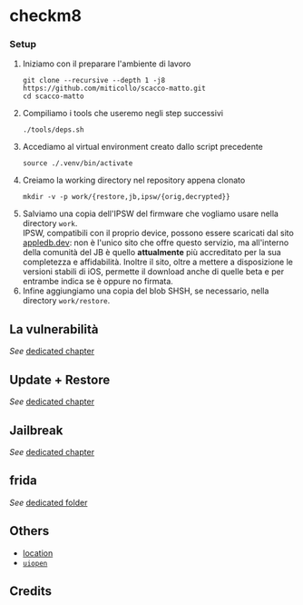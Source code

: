 # checkm8

### Setup
1. Iniziamo con il preparare l'ambiente di lavoro
   ```shell
   git clone --recursive --depth 1 -j8 https://github.com/miticollo/scacco-matto.git
   cd scacco-matto
   ```
2. Compiliamo i tools che useremo negli step successivi
   ```shell
   ./tools/deps.sh
   ```
3. Accediamo al virtual environment creato dallo script precedente
   ```shell
   source ./.venv/bin/activate
   ```
4. Creiamo la working directory nel repository appena clonato
   ```shell
   mkdir -v -p work/{restore,jb,ipsw/{orig,decrypted}}
   ```
5. Salviamo una copia dell'IPSW del firmware che vogliamo usare nella directory `work`. <br/>
   IPSW, compatibili con il proprio device, possono essere scaricati dal sito [appledb.dev](https://appledb.dev/device-selection/): non è l'unico sito che offre questo servizio, ma all'interno della comunità del JB è quello **attualmente** più accreditato per la sua completezza e affidabilità.
   Inoltre il sito, oltre a mettere a disposizione le versioni stabili di iOS, permette il download anche di quelle beta e per entrambe indica se è oppure no firmata.
6. Infine aggiungiamo una copia del blob SHSH, se necessario, nella directory `work/restore`.

## La vulnerabilità

_See_ [dedicated chapter](docs/checkm8.md)

## Update + Restore

_See_ [dedicated chapter](docs/restore.md)

## Jailbreak

_See_ [dedicated chapter](docs/jb.md)

## frida

_See_ [dedicated folder](frida/)

## Others

- [location](docs/others/location.md)
- [`uiopen`](docs/others/uiopen.md)

## Credits

